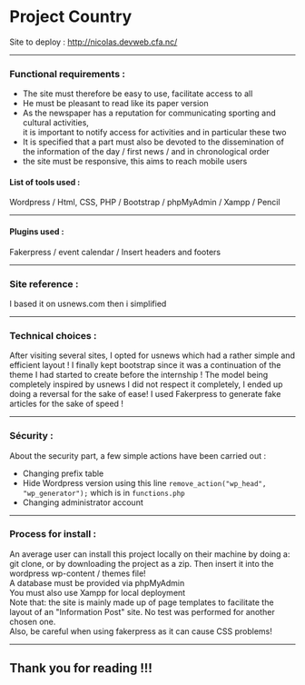 # Project Country

Site to deploy : http://nicolas.devweb.cfa.nc/

***
### Functional requirements :
- The site must therefore be easy to use, facilitate access to all<br>
- He must be pleasant to read like its paper version<br>
- As the newspaper has a reputation for communicating sporting and cultural activities, <br>
  it is important to notify access for activities and in particular these two<br>
- It is specified that a part must also be devoted to the dissemination of the information of the day / first news / and in chronological order<br>
- the site must be responsive, this aims to reach mobile users<br>


#### List of tools used : 
Wordpress / Html, CSS, PHP / Bootstrap / phpMyAdmin / Xampp / Pencil 

***
#### Plugins used : 
Fakerpress / event calendar / Insert headers and footers

***
### Site reference : 
I based it on usnews.com then i simplified<br>

***
### Technical choices : 
After visiting several sites, I opted for usnews which had a rather simple and efficient layout !
I finally kept bootstrap since it was a continuation of the theme I had started to create before the internship !
The model being completely inspired by usnews I did not respect it completely, I ended up doing a reversal for the sake of ease!
I used Fakerpress to generate fake articles for the sake of speed !

***
### Sécurity : 
About the security part, a few simple actions have been carried out :<br>
- Changing prefix table<br>
- Hide Wordpress version using this line `remove_action("wp_head", "wp_generator");` which is in `functions.php`<br>
- Changing administrator account

***
### Process for install : 
An average user can install this project locally on their machine by doing a: git clone, or by downloading the project as a zip. Then insert it into the wordpress wp-content / themes file!<br>
A database must be provided via phpMyAdmin<br>
You must also use Xampp for local deployment<br>
Note that: the site is mainly made up of page templates to facilitate the layout of an "Information Post" site. No test was performed for another chosen one.<br>
Also, be careful when using fakerpress as it can cause CSS problems!<br>

***
## Thank you for reading !!! 
